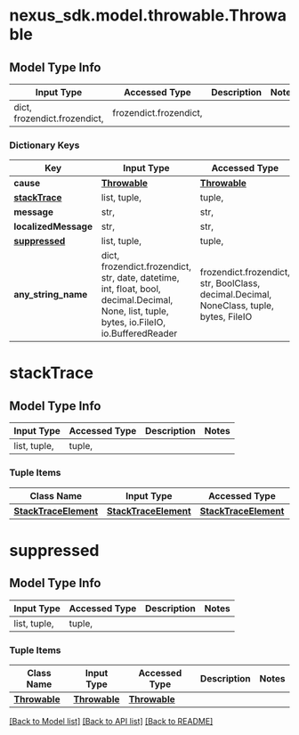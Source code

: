 # nexus_sdk.model.throwable.Throwable

## Model Type Info
Input Type | Accessed Type | Description | Notes
------------ | ------------- | ------------- | -------------
dict, frozendict.frozendict,  | frozendict.frozendict,  |  | 

### Dictionary Keys
Key | Input Type | Accessed Type | Description | Notes
------------ | ------------- | ------------- | ------------- | -------------
**cause** | [**Throwable**](Throwable.md) | [**Throwable**](Throwable.md) |  | [optional] 
**[stackTrace](#stackTrace)** | list, tuple,  | tuple,  |  | [optional] 
**message** | str,  | str,  |  | [optional] 
**localizedMessage** | str,  | str,  |  | [optional] 
**[suppressed](#suppressed)** | list, tuple,  | tuple,  |  | [optional] 
**any_string_name** | dict, frozendict.frozendict, str, date, datetime, int, float, bool, decimal.Decimal, None, list, tuple, bytes, io.FileIO, io.BufferedReader | frozendict.frozendict, str, BoolClass, decimal.Decimal, NoneClass, tuple, bytes, FileIO | any string name can be used but the value must be the correct type | [optional]

# stackTrace

## Model Type Info
Input Type | Accessed Type | Description | Notes
------------ | ------------- | ------------- | -------------
list, tuple,  | tuple,  |  | 

### Tuple Items
Class Name | Input Type | Accessed Type | Description | Notes
------------- | ------------- | ------------- | ------------- | -------------
[**StackTraceElement**](StackTraceElement.md) | [**StackTraceElement**](StackTraceElement.md) | [**StackTraceElement**](StackTraceElement.md) |  | 

# suppressed

## Model Type Info
Input Type | Accessed Type | Description | Notes
------------ | ------------- | ------------- | -------------
list, tuple,  | tuple,  |  | 

### Tuple Items
Class Name | Input Type | Accessed Type | Description | Notes
------------- | ------------- | ------------- | ------------- | -------------
[**Throwable**](Throwable.md) | [**Throwable**](Throwable.md) | [**Throwable**](Throwable.md) |  | 

[[Back to Model list]](../../README.md#documentation-for-models) [[Back to API list]](../../README.md#documentation-for-api-endpoints) [[Back to README]](../../README.md)


